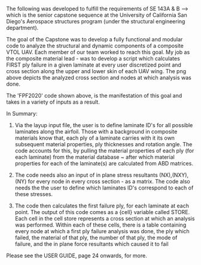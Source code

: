 The following was developed to fulfill the requirements of SE 143A & B --> which is the senior capstone sequence at the University of California San Diego's Aerospace structures program (under the structural engineering department).

The goal of the Capstone was to develop a fully functional and modular code to analyze the structural and dynamic components of a composite VTOL UAV. Each member of our team worked to reach this goal. My job as the composite material lead - was to develop a script which calculates FIRST ply failure in a given laminate at every user discretized point and cross section along the upper and lower skin of each UAV wing. The png above depicts the analyzed cross section and nodes at which analysis was done.


The 'FPF2020' code shown above, is the manifestation of this goal and takes in a variety of inputs as a result. 

In Summary:

1. Via the layup input file, the user is to define laminate ID's for all possible laminates along the airfoil. Those with a background in composite materials know that, each ply of a laminate carries with it its own subsequent material properties, ply thicknesses and rotation angle. The code accounts for this, by pulling the material properties of each ply (for each laminate) from the material database ~ after which material properties for each of the laminate(s) are calculated from ABD matrices.


2. The code needs also an input of in plane stress resultants (NX),(NXY),(NY) for every node in every cross section - as a matrix. The code also needs the the user to define which laminates ID's correspond to each of these stresses.


3. The code then calculates the first failure ply, for each laminate at each point. The output of this code comes as a {cell} variable called STORE. Each cell in the cell store represents a cross section at which an analysis was performed. Within each of these cells, there is a table containing every node at which a first ply failure analysis was done, the ply which failed, the material of that ply, the number of that ply, the mode of failure, and the in plane force resultants which caused it to fail


Please see the USER GUIDE, page 24 onwards, for more.
